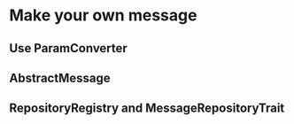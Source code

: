 Make your own message
=====================

Use ParamConverter
-------------------

AbstractMessage
----------------

RepositoryRegistry and MessageRepositoryTrait
----------------------------------------------
